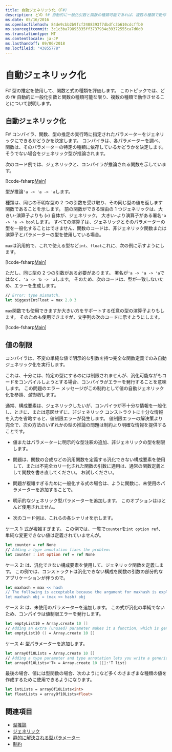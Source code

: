 ```yaml
---
title: 自動ジェネリック化 (F#)
description: どの f# 自動的に一般化引数と関数の種類可能であれば、複数の種類で動作させることについて説明します。
ms.date: 05/16/2016
ms.openlocfilehash: 84de9cbb2b9fcf2488393f7dbdfc3b610cdcffb0
ms.sourcegitcommit: 3c1c3ba79895335ff3737934e39372555ca7d6d0
ms.translationtype: MT
ms.contentlocale: ja-JP
ms.lasthandoff: 09/06/2018
ms.locfileid: "43855778"
---
```

# <a name="automatic-generalization"></a>自動ジェネリック化

F# 型の推定を使用して、関数と式の種類を評価します。 このトピックでは、どの f# 自動的に一般化引数と関数の種類可能な限り、複数の種類で動作させることについて説明します。

## <a name="automatic-generalization"></a>自動ジェネリック化

F# コンパイラ、関数、型の推定の実行時に指定されたパラメーターをジェネリックにできるかどうかを決定します。 コンパイラは、各パラメーターを調べ、関数は、そのパラメーターの特定の種類に依存しているかどうかを決定します。 そうでない場合をジェネリック型が推論されます。

次のコード例では、ジェネリックと、コンパイラが推論される関数を示しています。

[!code-fsharp[Main](../../../../samples/snippets/fsharp/lang-ref-3/snippet101.fs)]

型が推論`'a -> 'a -> 'a`します。

種類は、同じの不明な型の 2 つの引数を受け取り、その同じ型の値を返します関数であることを示します。 前の関数ができる理由の 1 つジェネリックは、大きい-演算子よりも (`>`) 自体が、ジェネリック。 大きい-より演算子がある署名`'a -> 'a -> bool`します。 すべての演算子は、ジェネリックとそのパラメーターの型を一般化することはできません、関数のコードは、非ジェネリック関数または演算子とパラメーターの型を使用している場合。

`max`は汎用的で、これで使える型など`int`、`float`これに、次の例に示すようにします。

[!code-fsharp[Main](../../../../samples/snippets/fsharp/lang-ref-3/snippet102.fs)]

ただし、同じ型の 2 つの引数がある必要があります。 署名が`'a -> 'a -> 'a`ではなく、`'a -> 'b -> 'a`します。 そのため、次のコードは、型が一致しないため、エラーを生成します。

```fsharp
// Error: type mismatch.
let biggestIntFloat = max 2.0 3
```

`max`関数でも使用できますか大きい方をサポートする任意の型の演算子よりもします。 そのためも使用できますが、文字列の次のコードに示すようにします。

[!code-fsharp[Main](../../../../samples/snippets/fsharp/lang-ref-3/snippet104.fs)]

## <a name="value-restriction"></a>値の制限

コンパイラは、不変の単純な値で明示的な引数を持つ完全な関数定義でのみ自動ジェネリック化を実行します。

これは、十分には、特定の型にするのには制限されませんが、汎化可能ながもコードをコンパイルしようとする場合、コンパイラがエラーを発行することを意味します。 この問題のエラー メッセージがこの制約として値の自動ジェネリック化を参照、*値制限*します。

通常、構成要素は、ジェネリックしたいが、コンパイラが不十分な情報を一般化し、ときに、または意図せずに、非ジェネリック コンストラクトに十分な情報を入力を省略すると、値制限エラーが発生します。 値制限エラーの解決策より完全で、次の方法のいずれかの型の推論の問題は制約より明確な情報を提供することです。

- 値またはパラメーターに明示的な型注釈の追加、非ジェネリックの型を制限します。

- 問題は、関数の合成などの汎用関数を定義する汎化できない構成要素を使用して、または不完全カリー化された関数の引数に適用は、通常の関数定義として関数を書き直してください。 お試しください。

- 問題が複雑すぎるために一般化する式の場合は、ように関数に、未使用のパラメーターを追加することで。

- 明示的なジェネリック型パラメーターを追加します。 このオプションはほとんど使用されません。

- 次のコード例は、これらの各シナリオを示します。

ケース 1: 式が複雑すぎます。 この例では、一覧で`counter`を`int option ref`、単純な変更できない値は定義されていませんが。

```fsharp
let counter = ref None
// Adding a type annotation fixes the problem:
let counter : int option ref = ref None
```

ケース 2: は、汎化できない構成要素を使用して、ジェネリック関数を定義します。 この例では、コンストラクトは汎化できない構成を関数の引数の部分的なアプリケーションが伴うので。

```fsharp
let maxhash = max << hash
// The following is acceptable because the argument for maxhash is explicit:
let maxhash obj = (max << hash) obj
```

ケース 3: は、未使用のパラメーターを追加します。 この式が汎化の単純でないため、コンパイラは値制限エラーを発行します。

```fsharp
let emptyList10 = Array.create 10 []
// Adding an extra (unused) parameter makes it a function, which is generalizable.
let emptyList10 () = Array.create 10 []
```

ケース 4: 型パラメーターを追加します。

```fsharp
let arrayOf10Lists = Array.create 10 []
// Adding a type parameter and type annotation lets you write a generic value.
let arrayOf10Lists<'T> = Array.create 10 ([]:'T list)
```

最後の場合、値には型関数の場合、次のようになど多くのさまざまな種類の値を作成するために使用できるようになります。

```fsharp
let intLists = arrayOf10Lists<int>
let floatLists = arrayOf10Lists<float>
```

## <a name="see-also"></a>関連項目

- [型推論](../type-inference.md)
- [ジェネリック](index.md)
- [静的に解決される型パラメーター](statically-resolved-type-parameters.md)
- [制約](constraints.md)
